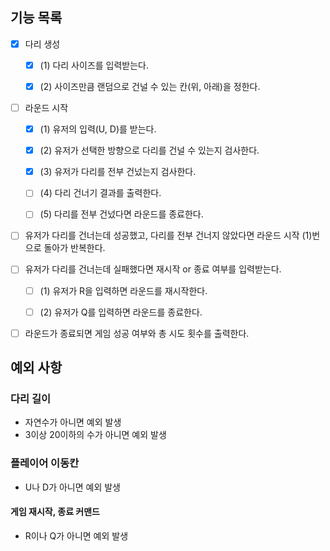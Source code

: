 ## 기능 목록

- [x] 다리 생성
  - [x] (1) 다리 사이즈를 입력받는다.
  - [x] (2) 사이즈만큼 랜덤으로 건널 수 있는 칸(위, 아래)을 정한다.


- [ ] 라운드 시작
  - [x] (1) 유저의 입력(U, D)를 받는다.
  - [x] (2) 유저가 선택한 방향으로 다리를 건널 수 있는지 검사한다.
  - [x] (3) 유저가 다리를 전부 건넜는지 검사한다.
  - [ ] (4) 다리 건너기 결과를 출력한다.
  - [ ] (5) 다리를 전부 건넜다면 라운드를 종료한다.


- [ ] 유저가 다리를 건너는데 성공했고, 다리를 전부 건너지 않았다면 라운드 시작 (1)번으로 돌아가 반복한다. 


- [ ] 유저가 다리를 건너는데 실패했다면 재시작 or 종료 여부를 입력받는다.
  - [ ] (1) 유저가 R을 입력하면 라운드를 재시작한다.
  - [ ] (2) 유저가 Q를 입력하면 라운드를 종료한다.


- [ ] 라운드가 종료되면 게임 성공 여부와 총 시도 횟수를 출력한다.


## 예외 사항

### 다리 길이

* 자연수가 아니면 예외 발생
* 3이상 20이하의 수가 아니면 예외 발생

### 플레이어 이동칸

* U나 D가 아니면 예외 발생

#### 게임 재시작, 종료 커맨드

* R이나 Q가 아니면 예외 발생
